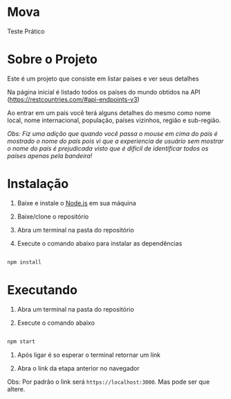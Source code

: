 # Mova
Teste Prático

# Sobre o Projeto
Este é um projeto que consiste em listar países e ver seus detalhes

Na página inicial é listado todos os países do mundo obtidos na API (https://restcountries.com/#api-endpoints-v3)

Ao entrar em um país você terá alguns detalhes do mesmo como nome local, nome internacional, população, países vizinhos, região e sub-região.

*Obs: Fiz uma adição que quando você passa o mouse em cima do país é mostrado o nome do país pois vi que a experiencia de usuário sem mostrar o nome do país é prejudicada visto que é dificil de identificar todos os países apenas pela bandeira!*

# Instalação

1. Baixe e instale o [Node.js](https://nodejs.org/en/) em sua máquina
   
2. Baixe/clone o repositório

3. Abra um terminal na pasta do repositório

4. Execute o comando abaixo para instalar as dependências

```bash

npm install

```

# Executando

1. Abra um terminal na pasta do repositório

2. Execute o comando abaixo

```bash

npm start

```

1. Após ligar é so esperar o terminal retornar um link

2. Abra o link da etapa anterior no navegador

Obs: Por padrão o link será `https://localhost:3000`. Mas pode ser que altere.